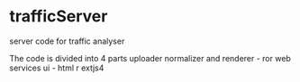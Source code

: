 trafficServer
=============

server code for traffic analyser

The code is divided into 4 parts
uploader 
normalizer and
renderer - ror web services
ui - html r extjs4 
